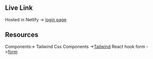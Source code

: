 
## Live Link
Hosted in Netlify -> [login page](https://designlogin.netlify.app/)


## Resources 
 Components->
Tailwind Css Components ->[Tailwind](https://tailwindcss.com/)
React hook form ->[form](https://react-hook-form.com/)